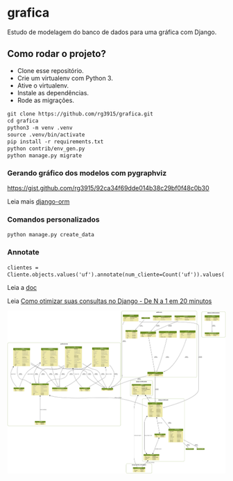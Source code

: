 # grafica

Estudo de modelagem do banco de dados para uma gráfica com Django.


## Como rodar o projeto?

* Clone esse repositório.
* Crie um virtualenv com Python 3.
* Ative o virtualenv.
* Instale as dependências.
* Rode as migrações.

```
git clone https://github.com/rg3915/grafica.git
cd grafica
python3 -m venv .venv
source .venv/bin/activate
pip install -r requirements.txt
python contrib/env_gen.py
python manage.py migrate
```

### Gerando gráfico dos modelos com pygraphviz

https://gist.github.com/rg3915/92ca34f69dde014b38c29bf0f48c0b30


Leia mais [django-orm][0]


### Comandos personalizados

```
python manage.py create_data
```


### Annotate

```
clientes = Cliente.objects.values('uf').annotate(num_cliente=Count('uf')).values('num_cliente','uf')
```

Leia a [doc][1]

Leia [Como otimizar suas consultas no Django - De N a 1 em 20 minutos][2]


![img](https://raw.githubusercontent.com/rg3915/grafica/master/models.png)

[0]: https://github.com/rg3915/django-orm
[1]: https://docs.djangoproject.com/pt-br/2.1/topics/db/aggregation/
[2]: http://pythonclub.com.br/django-introducao-queries.html